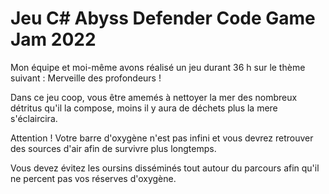 # Jeu C# Abyss Defender Code Game Jam 2022

Mon équipe et moi-même avons réalisé un jeu durant 36 h sur le thème suivant : Merveille des profondeurs ! 

Dans ce jeu coop, vous être amemés à nettoyer la mer des nombreux détritus qu'il la compose, moins il y aura de déchets plus la mere s'éclaircira. 

Attention ! Votre barre d'oxygène n'est pas infini et vous devrez retrouver des sources d'air afin de survivre plus longtemps.

Vous devez évitez les oursins disséminés tout autour du parcours afin qu'il ne percent pas vos réserves d'oxygène.

